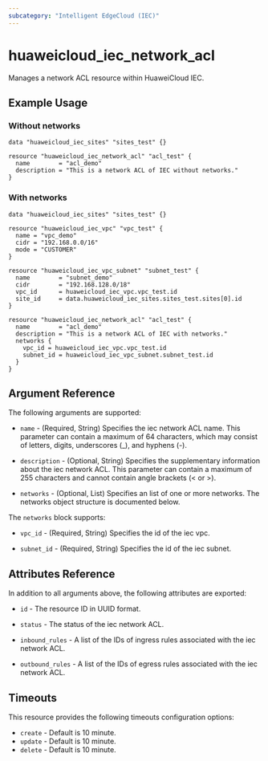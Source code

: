 ```yaml
---
subcategory: "Intelligent EdgeCloud (IEC)"
---
```


# huaweicloud\_iec\_network\_acl

Manages a network ACL resource within HuaweiCloud IEC.

## Example Usage

### Without networks

```hcl
data "huaweicloud_iec_sites" "sites_test" {}

resource "huaweicloud_iec_network_acl" "acl_test" {
  name        = "acl_demo"
  description = "This is a network ACL of IEC without networks."
}
```

### With networks

```hcl
data "huaweicloud_iec_sites" "sites_test" {}

resource "huaweicloud_iec_vpc" "vpc_test" {
  name = "vpc_demo"
  cidr = "192.168.0.0/16"
  mode = "CUSTOMER"
}

resource "huaweicloud_iec_vpc_subnet" "subnet_test" {
  name        = "subnet_demo"
  cidr        = "192.168.128.0/18"
  vpc_id      = huaweicloud_iec_vpc.vpc_test.id
  site_id     = data.huaweicloud_iec_sites.sites_test.sites[0].id
}

resource "huaweicloud_iec_network_acl" "acl_test" {
  name        = "acl_demo"
  description = "This is a network ACL of IEC with networks."
  networks {
    vpc_id = huaweicloud_iec_vpc.vpc_test.id
    subnet_id = huaweicloud_iec_vpc_subnet.subnet_test.id
  }
}
```

## Argument Reference

The following arguments are supported:

* `name` - (Required, String) Specifies the iec network ACL name. This 
    parameter can contain a maximum of 64 characters, which may consist of 
    letters, digits, underscores (_), and hyphens (-).

* `description` - (Optional, String) Specifies the supplementary information 
    about the iec network ACL. This parameter can contain a maximum of 255 
    characters and cannot contain angle brackets (< or >).

* `networks` - (Optional, List) Specifies an list of one or more networks. 
    The networks object structure is documented below.
    
The `networks` block supports:

* `vpc_id` - (Required, String) Specifies the id of the iec vpc.

* `subnet_id` - (Required, String) Specifies the id of the iec subnet.

## Attributes Reference

In addition to all arguments above, the following attributes are exported:

* `id` - The resource ID in UUID format.

* `status` - The status of the iec network ACL. 

* `inbound_rules` - A list of the IDs of ingress rules associated with the 
    iec network ACL.

* `outbound_rules` - A list of the IDs of egress rules associated with the 
    iec network ACL.

## Timeouts

This resource provides the following timeouts configuration options:
- `create` - Default is 10 minute.
- `update` - Default is 10 minute.
- `delete` - Default is 10 minute.
